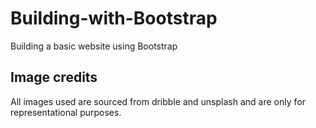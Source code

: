 # Building-with-Bootstrap
Building a basic website using Bootstrap

## Image credits
All images used are sourced from dribble and unsplash and are only for representational purposes.
